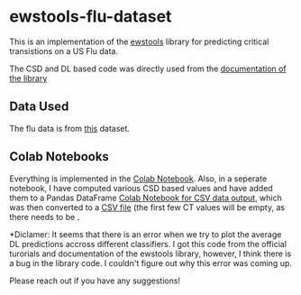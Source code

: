 # ewstools-flu-dataset

This is an implementation of the [ewstools](https://github.com/ThomasMBury/ewstools) library for predicting critical transistions on a US Flu data.

The CSD and DL based code was directly used from the [documentation of the library](https://github.com/ThomasMBury/ewstools/blob/main/tutorials/tutorial_deep_learning.ipynb)

## Data Used
The flu data is from [this](https://raw.githubusercontent.com/cdcepi/FluSight-forecast-hub/main/target-data/target-hospital-admissions.csv) dataset.

## Colab Notebooks
Everything is implemented in the [Colab Notebook](https://github.com/burakayy7/ewstools-flu-dataset/blob/481fc23054379e5c6c36e0ad6eeec4ff68b71aa1/EWS_Flu.ipynb). Also, in a seperate notebook, I have computed various CSD based values and have added them to a Pandas DataFrame [Colab Notebook for CSV data output](https://github.com/burakayy7/ewstools-flu-dataset/blob/d4a61e29ed0f8bc197e6988a2d728f2d66925f6a/EWS_Flu_CSV.ipynb), which was then converted to a [CSV file](https://github.com/burakayy7/ewstools-flu-dataset/blob/077f22dbd37c685f4e5ae1073e683983757e32f3/data.csv) (the first few CT values will be empty, as there needs to be .

*Diclamer: It seems that there is an error when we try to plot the average DL predictions accross different classifiers. I got this code from the official turorials and documentation of the ewstools library, however, I think there is a bug in the library code. I couldn't figure out why this error was coming up.

Please reach out if you have any suggestions!
